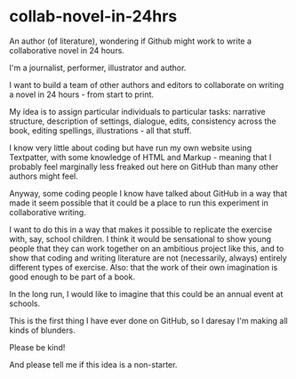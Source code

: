 # collab-novel-in-24hrs
An author (of literature), wondering if Github might work to write a collaborative novel in 24 hours.

I'm a journalist, performer, illustrator and author.

I want to build a team of other authors and editors to collaborate on writing a novel in 24 hours - from start to print.

My idea is to assign particular individuals to particular tasks: narrative structure, description of settings, dialogue, edits, consistency across the book, editing spellings, illustrations - all that stuff.

I know very little about coding but have run my own website using Textpatter, with some knowledge of HTML and Markup - meaning that I probably feel marginally less freaked out here on GitHub than many other authors might feel.

Anyway, some coding people I know have talked about GitHub in a way that made it seem possible that it could be a place to run this experiment in collaborative writing. 

I want to do this in a way that makes it possible to replicate the exercise with, say, school children. I think it would be sensational to show young people that they can work together on an ambitious project like this, and to show that coding and writing literature are not (necessarily, always) entirely different types of exercise. Also: that the work of their own imagination is good enough to be part of a book.

In the long run, I would like to imagine that this could be an annual event at schools. 

This is the first thing I have ever done on GitHub, so I daresay I'm making all kinds of blunders.

Please be kind!

And please tell me if this idea is a non-starter.
